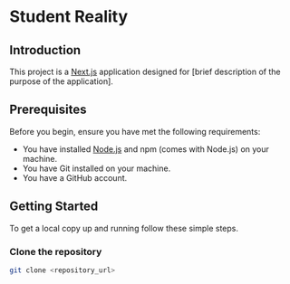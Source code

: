 # Student Reality

## Introduction

This project is a [Next.js](https://nextjs.org/) application designed for [brief description of the purpose of the application].

## Prerequisites

Before you begin, ensure you have met the following requirements:
- You have installed [Node.js](https://nodejs.org/) and npm (comes with Node.js) on your machine.
- You have Git installed on your machine.
- You have a GitHub account.

## Getting Started

To get a local copy up and running follow these simple steps.

### Clone the repository

```bash
git clone <repository_url>
